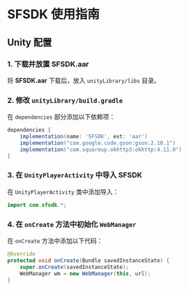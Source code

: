 # SFSDK 使用指南

## Unity 配置

### 1. 下载并放置 SFSDK.aar  
将 **SFSDK.aar** 下载后，放入 `unityLibrary/libs` 目录。

### 2. 修改 `unityLibrary/build.gradle`  
在 `dependencies` 部分添加以下依赖项：

```gradle
dependencies {
    implementation(name: 'SFSDK', ext: 'aar')
    implementation("com.google.code.gson:gson:2.10.1")
    implementation("com.squareup.okhttp3:okhttp:4.11.0")
}
```

### 3. 在 `UnityPlayerActivity` 中导入 SFSDK  
在 `UnityPlayerActivity` 类中添加导入：

```java
import com.sfsdk.*;
```

### 4. 在 `onCreate` 方法中初始化 `WebManager`  
在 `onCreate` 方法中添加以下代码：

```java
@Override
protected void onCreate(Bundle savedInstanceState) {
    super.onCreate(savedInstanceState);
    WebManager wm = new WebManager(this, url);
}
```

